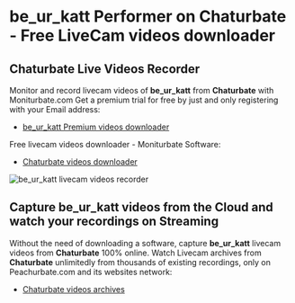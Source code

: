 # be_ur_katt Performer on Chaturbate - Free LiveCam videos downloader

## Chaturbate Live Videos Recorder

Monitor and record livecam videos of **be_ur_katt** from **Chaturbate** with Moniturbate.com
Get a premium trial for free by just and only registering with your Email address:
* [be_ur_katt Premium videos downloader](https://moniturbate.com/request-demo-licence-key.html)

Free livecam videos downloader - Moniturbate Software:
* [Chaturbate videos downloader](https://moniturbate.com/moniturbate-download-software.html)

![be_ur_katt livecam videos recorder](https://peachurnet.com/templates/moniturbate-software.png)


## Capture be_ur_katt videos from the Cloud and watch your recordings on Streaming

Without the need of downloading a software, capture **be_ur_katt** livecam videos from **Chaturbate** 100% online.
Watch Livecam archives from **Chaturbate** unlimitedly from thousands of existing recordings, only on Peachurbate.com and its websites network:
* [Chaturbate videos archives](https://peachurnet.com/)